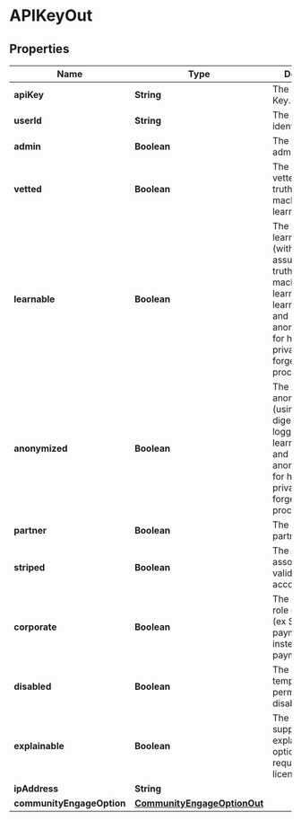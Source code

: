 
# APIKeyOut

## Properties
Name | Type | Description | Notes
------------ | ------------- | ------------- | -------------
**apiKey** | **String** | The user API Key. |  [optional]
**userId** | **String** | The user identifier. |  [optional]
**admin** | **Boolean** | The API Key has admin role. |  [optional]
**vetted** | **Boolean** | The API Key is vetted (assumed truthful) for machine learning. |  [optional]
**learnable** | **Boolean** | The API Key is learnable (without assuming truthfulness) for machine learning. Set learnable&#x3D;false and anonymized&#x3D;true for highest privacy (ie. to forget data as it&#39;s processed). |  [optional]
**anonymized** | **Boolean** | The API Key is anonymized (using SHA-252 digest for logging). Set learnable&#x3D;false and anonymized&#x3D;true for highest privacy (ie. to forget data as it&#39;s processed). |  [optional]
**partner** | **Boolean** | The API Key has partner role. |  [optional]
**striped** | **Boolean** | The API Key is associated to a valid Stripe account. |  [optional]
**corporate** | **Boolean** | The API Key has role corporate (ex SWIFT payments instead of Stripe payments). |  [optional]
**disabled** | **Boolean** | The API Key is temporarily or permanently disabled. |  [optional]
**explainable** | **Boolean** | The API Key supports the AI explainability option (may require a specific license). |  [optional]
**ipAddress** | **String** |  |  [optional]
**communityEngageOption** | [**CommunityEngageOptionOut**](CommunityEngageOptionOut.md) |  |  [optional]




